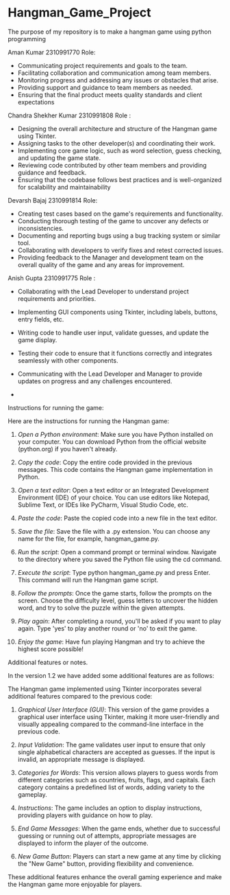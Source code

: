 # Hangman_Game_Project
The purpose of my repository is to make a hangman game using python programming

Aman Kumar 2310991770
Role:
   - Communicating project requirements and goals to the team.
   - Facilitating collaboration and communication among team members.
   - Monitoring progress and addressing any issues or obstacles that arise.
   - Providing support and guidance to team members as needed.
   - Ensuring that the final product meets quality standards and client expectations

Chandra Shekher Kumar 2310991808
Role :
   - Designing the overall architecture and structure of the Hangman game using Tkinter.
   - Assigning tasks to the other developer(s) and coordinating their work.
   - Implementing core game logic, such as word selection, guess checking, and updating the game state.
   - Reviewing code contributed by other team members and providing guidance and feedback.
   - Ensuring that the codebase follows best practices and is well-organized for scalability and maintainability

Devarsh Bajaj 2310991814
Role:
   - Creating test cases based on the game's requirements and functionality.
   - Conducting thorough testing of the game to uncover any defects or inconsistencies.
   - Documenting and reporting bugs using a bug tracking system or similar tool.
   - Collaborating with developers to verify fixes and retest corrected issues.
   - Providing feedback to the Manager and development team on the overall quality of the game and any areas for improvement.

Anish Gupta 2310991775
Role :
   - Collaborating with the Lead Developer to understand project requirements and priorities.
   - Implementing GUI components using Tkinter, including labels, buttons, entry fields, etc.
   - Writing code to handle user input, validate guesses, and update the game display.
   - Testing their code to ensure that it functions correctly and integrates seamlessly with other components.
   - Communicating with the Lead Developer and Manager to provide updates on progress and any challenges encountered.

   - 



Instructions for running the game:

Here are the instructions for running the Hangman game:

1. *Open a Python environment*: Make sure you have Python installed on your computer. You can download Python from the official website (python.org) if you haven't already.

2. *Copy the code*: Copy the entire code provided in the previous messages. This code contains the Hangman game implementation in Python.

3. *Open a text editor*: Open a text editor or an Integrated Development Environment (IDE) of your choice. You can use editors like Notepad, Sublime Text, or IDEs like PyCharm, Visual Studio Code, etc.

4. *Paste the code*: Paste the copied code into a new file in the text editor.

5. *Save the file*: Save the file with a .py extension. You can choose any name for the file, for example, hangman_game.py.

6. *Run the script*: Open a command prompt or terminal window. Navigate to the directory where you saved the Python file using the cd command.

7. *Execute the script*: Type python hangman_game.py and press Enter. This command will run the Hangman game script.

8. *Follow the prompts*: Once the game starts, follow the prompts on the screen. Choose the difficulty level, guess letters to uncover the hidden word, and try to solve the puzzle within the given attempts.

9. *Play again*: After completing a round, you'll be asked if you want to play again. Type 'yes' to play another round or 'no' to exit the game.

10. *Enjoy the game*: Have fun playing Hangman and try to achieve the highest score possible!







Additional features or notes.


In the version 1.2 we have added some additional features are as follows:




The Hangman game implemented using Tkinter incorporates several additional features compared to the previous code:




1. *Graphical User Interface (GUI)*: This version of the game provides a graphical user interface using Tkinter, making it more user-friendly and visually appealing compared to the command-line interface in the previous code.

2. *Input Validation*: The game validates user input to ensure that only single alphabetical characters are accepted as guesses. If the input is invalid, an appropriate message is displayed.

3. *Categories for Words*: This version allows players to guess words from different categories such as countries, fruits, flags, and capitals. Each category contains a predefined list of words, adding variety to the gameplay.

4. *Instructions*: The game includes an option to display instructions, providing players with guidance on how to play.

5. *End Game Messages*: When the game ends, whether due to successful guessing or running out of attempts, appropriate messages are displayed to inform the player of the outcome.

6. *New Game Button*: Players can start a new game at any time by clicking the "New Game" button, providing flexibility and convenience.

These additional features enhance the overall gaming experience and make the Hangman game more enjoyable for players.

